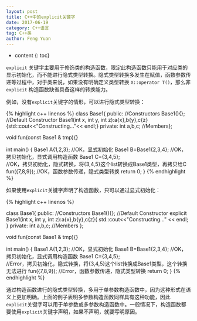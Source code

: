 ```yaml
---
layout: post
title: C++中的explicit关键字
date: 2017-06-19
category: C++语言
tag: C++类
author: Feng Yuan
---
```


* content
{: toc}



`explicit` 关键字主要用于修饰类的构造函数，限定此构造函数只能用于对应类的显示初始化，而不能进行隐式类型转换。隐式类型转换多发生在赋值，函数参数传递等过程中，对于类来说，如果没有明确定义类型转换 `X::operator T()`，那么非 `explicit` 构造函数缺省具备这样的转换能力。

例如，没有`explicit`关键字的情形，可以进行隐式类型转换：

{% highlight c++ linenos %}
class Base1{
public:
    //Constructors
    Base1(){}; //Default Constructor
    Base1(int x, int y, int z):a{x},b{y},c{z}{std::cout<<"Constructing..."<< endl;}
private:
    int a,b,c; //Members};

void fun(const Base1 & tmp){}

int main() {
    Base1 A{1,2,3};         //OK，显式初始化
    Base1 B=Base1{2,3,4};   //OK，拷贝初始化，显式调用构造函数
    Base1 C={3,4,5};        
    //OK，拷贝初始化，隐式转换，将{3,4,5}这个list转换成Base1类型，再拷贝给C
    fun({7,8,9});           //OK，函数参数传递，隐式类型转换
    return 0;
    }
{% endhighlight %}

如果使用`explicit`关键字声明了构造函数，只可以通过显式初始化：

{% highlight c++ linenos %}

class Base1{
public:
    //Constructors
    Base1(){}; //Default Constructor
    explicit Base1(int x, int y, int z):a{x},b{y},c{z}{
        std::cout<<"Constructing..." << endl;
        }
private:
    int a,b,c; //Members
};

void fun(const Base1 & tmp){}

int main() {
    Base1 A{1,2,3};         //OK，显式初始化
    Base1 B=Base1{2,3,4};   //OK，拷贝初始化，显式调用构造函数
    Base1 C={3,4,5};        
    //Error，拷贝初始化，隐式转换，将{3,4,5}这个list转换成Base1类型，这个转换无法进行
    fun({7,8,9});           //Error，函数参数传递，隐式类型转换
    return 0;
    }
{% endhighlight %}

通过构造函数进行的隐式类型转换，多用于单参数构造函数中，因为这种形式在语义上更加明确。上面的例子表明多参数构造函数同样具有这种功能，因此`explicit`关键字可以用于单参数或多参数构造函数中。一般情况下，构造函数都要使用`explicit`关键字声明，如果不声明，就要写明原因。